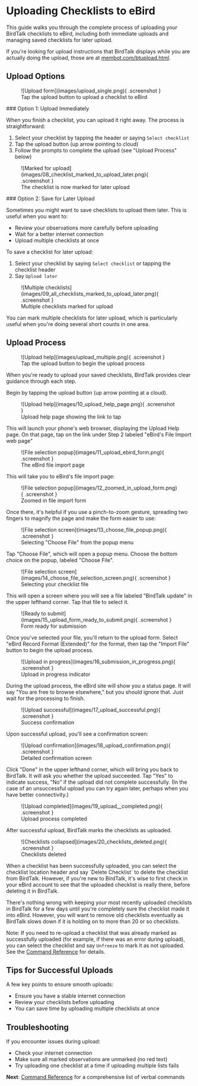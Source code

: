 # Uploading Checklists to eBird

This guide walks you through the complete process of uploading your BirdTalk checklists to eBird, including both immediate uploads and managing saved checklists for later upload.

If you're looking for upload instructions that BirdTalk displays while you are actually doing the upload, those are at <a href="https://membot.com/btupload.html">membot.com/btupload.html</a>.


## Upload Options

<div class="image-container" markdown>
<figure markdown>
  ![Upload form](images/upload_single.png){ .screenshot }
  <figcaption>Tap the upload button to upload a checklist to eBird</figcaption>
</figure>
</div>

<div class="content-wrap" markdown="1">
### Option 1: Upload Immediately

When you finish a checklist, you can upload it right away. The process is straightforward:

1. Select your checklist by tapping the header or saying `Select checklist`
2. Tap the upload button (up arrow pointing to cloud)
3. Follow the prompts to complete the upload (see "Upload Process" below)
</div>

<div class="clear-floats"></div>

<div class="image-container" markdown>
<figure markdown>
  ![Marked for upload](images/08_checklist_marked_to_upload_later.png){ .screenshot }
  <figcaption>The checklist is now marked for later upload</figcaption>
</figure>
</div>

<div class="content-wrap" markdown="1">
### Option 2: Save for Later Upload

Sometimes you might want to save checklists to upload them later. This is useful when you want to:

- Review your observations more carefully before uploading
- Wait for a better internet connection
- Upload multiple checklists at once

To save a checklist for later upload:

1. Select your checklist by saying `Select checklist` or tapping the checklist header
2. Say `Upload later`
</div>

<div class="clear-floats"></div>

<div class="image-container" markdown>
<figure markdown>
  ![Multiple checklists](images/09_all_checklists_marked_to_upload_later.png){ .screenshot }
  <figcaption>Multiple checklists marked for upload</figcaption>
</figure>
</div>

<div class="content-wrap" markdown="1">
You can mark multiple checklists for later upload, which is particularly useful when you're doing several short counts in one area.
</div>

<div class="clear-floats"></div>

## Upload Process

<div class="image-container" markdown>
<figure markdown>
  ![Upload help](images/upload_multiple.png){ .screenshot }
  <figcaption>Tap the upload button to begin the upload process</figcaption>
</figure>
</div>

<div class="content-wrap" markdown="1">
When you're ready to upload your saved checklists, BirdTalk provides clear guidance through each step.

Begin by tapping the upload button (up arrow pointing at a cloud).
</div>

<div class="clear-floats"></div>

<div class="image-container" markdown>
<figure markdown>
  ![Upload help](images/10_upload_help_page.png){ .screenshot }
  <figcaption>Upload help page showing the link to tap</figcaption>
</figure>
</div>

<div class="content-wrap" markdown="1">
This will launch your phone's web browser, displaying the Upload Help page. On that page, tap on the link under Step 2 labeled "eBird's File Import web page"
</div>

<div class="clear-floats"></div>

<div class="image-container" markdown>
<figure markdown>
  ![File selection popup](images/11_upload_ebird_form.png){ .screenshot }
  <figcaption>The eBird file import page</figcaption>
</figure>
</div>

<div class="content-wrap" markdown="1">
This will take you to eBird's file import page:
</div>

<div class="clear-floats"></div>

<div class="image-container" markdown>
<figure markdown>
  ![File selection popup](images/12_zoomed_in_upload_form.png){ .screenshot }
  <figcaption>Zoomed in file import form</figcaption>
</figure>
</div>

<div class="content-wrap" markdown="1">
Once there, it's helpful if you use a pinch-to-zoom gesture, spreading two fingers to magnify the page and make the form easier to use:
</div>

<div class="clear-floats"></div>

<div class="image-container" markdown>
<figure markdown>
  ![File selection screen](images/13_choose_file_popup.png){ .screenshot }
  <figcaption>Selecting "Choose File" from the popup menu</figcaption>
</figure>
</div>

<div class="content-wrap" markdown="1">
Tap "Choose File", which will open a popup menu. Choose the bottom choice on the popup, labeled "Choose File".
</div>

<div class="clear-floats"></div>

<div class="image-container" markdown>
<figure markdown>
  ![File selection screen](images/14_choose_file_selection_screen.png){ .screenshot }
  <figcaption>Selecting your checklist file</figcaption>
</figure>
</div>

<div class="content-wrap" markdown="1">
This will open a screen where you will see a file labeled "BirdTalk update" in the upper lefthand corner. Tap that file to select it.
</div>

<div class="clear-floats"></div>

<div class="image-container" markdown>
<figure markdown>
  ![Ready to submit](images/15_upload_form_ready_to_submit.png){ .screenshot }
  <figcaption>Form ready for submission</figcaption>
</figure>
</div>

<div class="content-wrap" markdown="1">
Once you've selected your file, you'll return to the upload form. Select "eBird Record Format (Extended)" for the format, then tap the "Import File" button to begin the upload process.
</div>

<div class="clear-floats"></div>

<div class="image-container" markdown>
<figure markdown>
  ![Upload in progress](images/16_submission_in_progress.png){ .screenshot }
  <figcaption>Upload in progress indicator</figcaption>
</figure>
</div>

<div class="content-wrap" markdown="1">
During the upload process, the eBird site will show you a status page. It will say "You are free to browse elsewhere," but you should ignore that. Just wait for the processing to finish.
</div>

<div class="clear-floats"></div>

<div class="image-container" markdown>
<figure markdown>
  ![Upload successful](images/17_upload_successful.png){ .screenshot }
  <figcaption>Success confirmation</figcaption>
</figure>
</div>

<div class="content-wrap" markdown="1">
Upon successful upload, you'll see a confirmation screen:
</div>

<div class="clear-floats"></div>

<div class="image-container" markdown>
<figure markdown>
  ![Upload confirmation](images/18_upload_confirmation.png){ .screenshot }
  <figcaption>Detailed confirmation screen</figcaption>
</figure>
</div>

<div class="content-wrap" markdown="1">
Click "Done" in the upper lefthand corner, which will bring you back to BirdTalk. It will ask you whether the upload succeeded. Tap "Yes" to indicate success, "No" if the upload did not complete successfully. (In the case of an unsuccessful upload you can try again later, perhaps when you have better connectivity.)
</div>

<div class="clear-floats"></div>

<div class="image-container" markdown>
<figure markdown>
  ![Upload completed](images/19_upload__completed.png){ .screenshot }
  <figcaption>Upload process completed</figcaption>
</figure>
</div>

<div class="content-wrap" markdown="1">
After successful upload, BirdTalk marks the checklists as uploaded.
</div>

<div class="clear-floats"></div>

<div class="image-container" markdown>
<figure markdown>
  ![Checklists collapsed](images/20_checklists_deleted.png){ .screenshot }
  <figcaption>Checklists deleted</figcaption>
</figure>
</div>

<div class="content-wrap" markdown="1">
When a checklist has been successfully uploaded, you can select the checklist location header and say `Delete Checklist` to delete the checklist from BirdTalk.  However, if you're new to BirdTalk, it's wise to first check in your eBird account to see that the uploaded checklist is really there, before deleting it in BirdTalk.  

There's nothing wrong with keeping your most recently uploaded checklists in BirdTalk for a few days until you're completely sure the checklist made it into eBird.  However, you will want to remove old checklists eventually as BirdTalk slows down if it is holding on to more than 20 or so checklists.
</div>

<div class="clear-floats"></div>

Note: If you need to re-upload a checklist that was already marked as successfully uploaded (for example, if there was an error during upload), you can select the checklist and say `Unfreeze` to mark it as not uploaded. See the [Command Reference](commands/reference.md) for details.

## Tips for Successful Uploads

A few key points to ensure smooth uploads:

- Ensure you have a stable internet connection
- Review your checklists before uploading
- You can save time by uploading multiple checklists at once

## Troubleshooting

If you encounter issues during upload:

- Check your internet connection
- Make sure all marked observations are unmarked (no red text)
- Try uploading one checklist at a time if uploading multiple lists fails

**Next**: [Command Reference](commands/reference.md) for a comprehensive list of verbal commands

